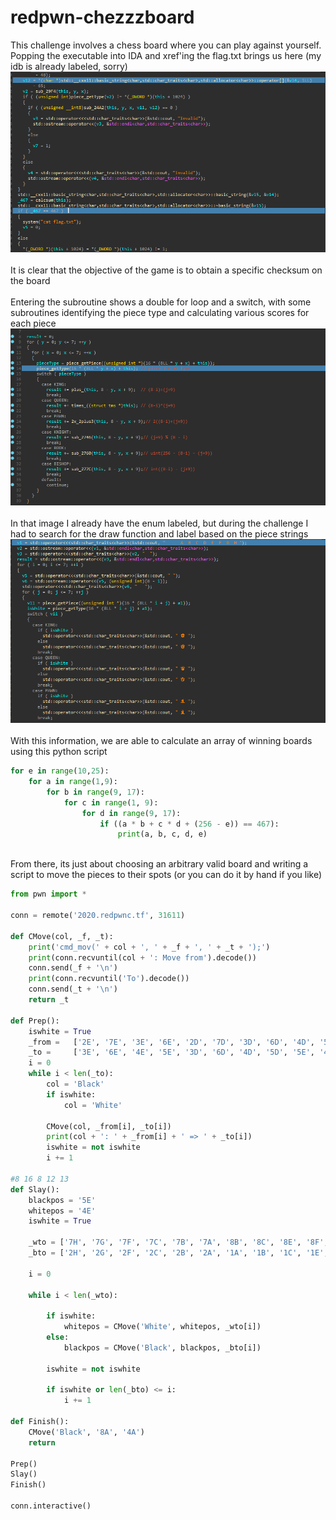 # redpwn-chezzzboard
This challenge involves a chess board where you can play against yourself.\
Popping the executable into IDA and xref'ing the flag.txt brings us here (my idb is already labeled, sorry)\
![cida1](/img/cida1.png)\
\
It is clear that the objective of the game is to obtain a specific checksum on the board\
\
Entering the subroutine shows a double for loop and a switch, with some subroutines identifying the piece type and calculating various scores for each piece\
![cida2](/img/cida2.png)\
\
In that image I already have the enum labeled, but during the challenge I had to search for the draw function and label based on the piece strings\
![cida3](/img/cida3.png)\
\
With this information, we are able to calculate an array of winning boards using this python script
```python
for e in range(10,25):
    for a in range(1,9):
        for b in range(9, 17):
            for c in range(1, 9):
                for d in range(9, 17):
                    if ((a * b + c * d + (256 - e)) == 467):
                        print(a, b, c, d, e)
```
\
From there, its just about choosing an arbitrary valid board and writing a script to move the pieces to their spots (or you can do it by hand if you like)
```python
from pwn import *

conn = remote('2020.redpwnc.tf', 31611)

def CMove(col, _f, _t):
    print('cmd_mov(' + col + ', ' + _f + ', ' + _t + ');')
    print(conn.recvuntil(col + ': Move from').decode())
    conn.send(_f + '\n')
    print(conn.recvuntil('To').decode())
    conn.send(_t + '\n')
    return _t

def Prep():
    iswhite = True
    _from =   ['2E', '7E', '3E', '6E', '2D', '7D', '3D', '6D', '4D', '5D', '1D', '8D', '4D', '5D']
    _to =     ['3E', '6E', '4E', '5E', '3D', '6D', '4D', '5D', '5E', '4E', '4D', '5D', '4E', '5E']
    i = 0
    while i < len(_to):
        col = 'Black'
        if iswhite:
            col = 'White'
        
        CMove(col, _from[i], _to[i])
        print(col + ': ' + _from[i] + ' => ' + _to[i])
        iswhite = not iswhite
        i += 1

#8 16 8 12 13
def Slay():
    blackpos = '5E'
    whitepos = '4E'
    iswhite = True

    _wto = ['7H', '7G', '7F', '7C', '7B', '7A', '8B', '8C', '8E', '8F', '8G', '8H', '3H', '4H', '5H', '8H']
    _bto = ['2H', '2G', '2F', '2C', '2B', '2A', '1A', '1B', '1C', '1E', '1F', '1G', '1H', '1D', '8D']

    i = 0

    while i < len(_wto):

        if iswhite:
            whitepos = CMove('White', whitepos, _wto[i])
        else:
            blackpos = CMove('Black', blackpos, _bto[i])
        
        iswhite = not iswhite

        if iswhite or len(_bto) <= i:
            i += 1

def Finish():
    CMove('Black', '8A', '4A')
    return
    
Prep()
Slay()
Finish()

conn.interactive()
```
